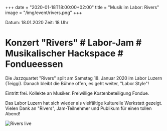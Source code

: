 +++
date = "2020-01-18T18:00:00+02:00"
title = "Musik im Labor: Rivers"
image = "/img/event/rivers.png"
+++

Datum: 18.01.2020
Zeit: 18 Uhr
 # Konzert "Rivers" # Labor-Jam # Musikalischer Hackspace # Fondueessen #

Die Jazzquartet "Rivers" spilt am Samstag 18. Januar 2020 im Labor Luzern (Teiggi). Danach bleibt die Bühne offen, es geht weiter, "Labor Style"!

<!--more-->

Eintritt frei. Kollekte an Musiker. Freiwillige Kostenbeteiligung Fondue.

Das Labor Luzern hat sich wieder als vielfältige kulturelle Werkstatt gezeigt. Vielen Dank an "Rivers", Jam-Teilnehmer und Publikum für einen tollen Abend!

![Rivers live](/img/event/rivers_20200118_181706c.jpg)
